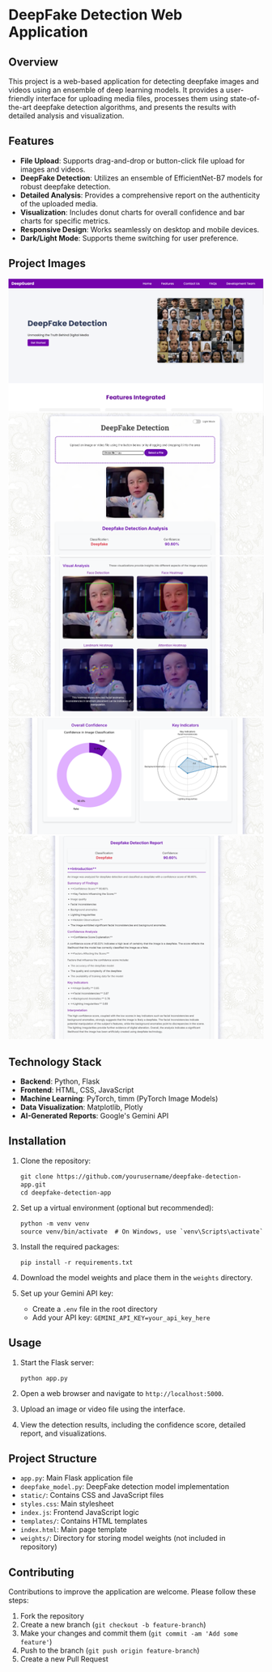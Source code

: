 ﻿# DeepFake Detection Web Application

## Overview

This project is a web-based application for detecting deepfake images and videos using an ensemble of deep learning models. It provides a user-friendly interface for uploading media files, processes them using state-of-the-art deepfake detection algorithms, and presents the results with detailed analysis and visualization.

## Features

- **File Upload**: Supports drag-and-drop or button-click file upload for images and videos.
- **DeepFake Detection**: Utilizes an ensemble of EfficientNet-B7 models for robust deepfake detection.
- **Detailed Analysis**: Provides a comprehensive report on the authenticity of the uploaded media.
- **Visualization**: Includes donut charts for overall confidence and bar charts for specific metrics.
- **Responsive Design**: Works seamlessly on desktop and mobile devices.
- **Dark/Light Mode**: Supports theme switching for user preference.

## Project Images

![Image 1](images/1.png)
![Image 2](images/2.png)
![Image 3](images/3.png)
![Image 4](images/4.png)
![Image 5](images/5.png)

## Technology Stack

- **Backend**: Python, Flask
- **Frontend**: HTML, CSS, JavaScript
- **Machine Learning**: PyTorch, timm (PyTorch Image Models)
- **Data Visualization**: Matplotlib, Plotly
- **AI-Generated Reports**: Google's Gemini API

## Installation

1. Clone the repository:

   ```
   git clone https://github.com/yourusername/deepfake-detection-app.git
   cd deepfake-detection-app
   ```

2. Set up a virtual environment (optional but recommended):

   ```
   python -m venv venv
   source venv/bin/activate  # On Windows, use `venv\Scripts\activate`
   ```

3. Install the required packages:

   ```
   pip install -r requirements.txt
   ```

4. Download the model weights and place them in the `weights` directory.

5. Set up your Gemini API key:
   - Create a `.env` file in the root directory
   - Add your API key: `GEMINI_API_KEY=your_api_key_here`

## Usage

1. Start the Flask server:

   ```
   python app.py
   ```

2. Open a web browser and navigate to `http://localhost:5000`.

3. Upload an image or video file using the interface.

4. View the detection results, including the confidence score, detailed report, and visualizations.

## Project Structure

- `app.py`: Main Flask application file
- `deepfake_model.py`: DeepFake detection model implementation
- `static/`: Contains CSS and JavaScript files
- `styles.css`: Main stylesheet
- `index.js`: Frontend JavaScript logic
- `templates/`: Contains HTML templates
- `index.html`: Main page template
- `weights/`: Directory for storing model weights (not included in repository)

## Contributing

Contributions to improve the application are welcome. Please follow these steps:

1. Fork the repository
2. Create a new branch (`git checkout -b feature-branch`)
3. Make your changes and commit them (`git commit -am 'Add some feature'`)
4. Push to the branch (`git push origin feature-branch`)
5. Create a new Pull Request

